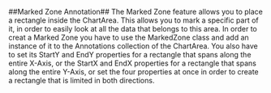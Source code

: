 ##Marked Zone Annotation##
The Marked Zone feature allows you to place a rectangle inside the ChartArea. This allows you to mark a specific part of it, in order to easily look at all the data that belongs to this area. In order to creat a Marked Zone you have to use the MarkedZone class and add an instance of it to the Annotations collection of the ChartArea. You also have to set its StartY and EndY properties for a rectangle that spans along the entire X-Axis, or the StartX and EndX properties for a rectangle that spans along the entire Y-Axis, or set the four properties at once in order to create a rectangle that is limited in both directions.